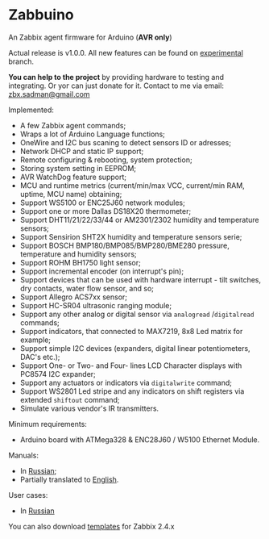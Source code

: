# Zabbuino
An Zabbix agent firmware for Arduino (**AVR only**)

Actual release is v1.0.0. All new features can be found on [experimental](https://github.com/zbx-sadman/Zabbuino/tree/experimental) branch.

**You can help to the project** by providing hardware to testing and integrating. Or yoг can just donate for it. Contact to me via email: [zbx.sadman@gmail.com](mailto://zbx.sadman@gmail.com)

Implemented:
- A few Zabbix agent commands;
- Wraps a lot of Arduino Language functions;
- OneWire and I2C bus scaning to detect sensors ID or adresses;
- Network DHCP and static IP support;
- Remote configuring & rebooting, system protection;
- Storing system setting in EEPROM;
- AVR WatchDog feature support;
- MCU and runtime metrics (current/min/max VCC, current/min RAM, uptime, MCU name) obtaining;
- Support WS5100 or ENC25J60 network modules;
- Support one or more Dallas DS18X20 thermometer;
- Support DHT11/21/22/33/44 or AM2301/2302 humidity and temperature sensors;
- Support Sensirion SHT2X humidity and temperature sensors serie;
- Support BOSCH BMP180/BMP085/BMP280/BME280 pressure, temperature and humidity sensors;
- Support ROHM BH1750 light sensor;
- Support incremental encoder (on interrupt's pin);
- Support devices that can be used with hardware interrupt - tilt switches, dry contacts, water flow sensor, and so;
- Support Allegro ACS7xx sensor;
- Support HC-SR04 ultrasonic ranging module;
- Support any other analog or digital sensor via `analogread` /`digitalread` commands;
- Support indicators, that connected to MAX7219, 8x8 Led matrix for example;
- Support simple I2C devices (expanders, digital linear potentiometers, DAC's etc.);
- Support One- or Two- and Four- lines LCD Character displays with PC8574 I2C expander;
- Support any actuators or indicators via `digitalwrite` command;
- Support WS2801 Led stripe and any indicators on shift registers via extended `shiftout` command;
- Simulate various vendor's IR transmitters.


Minimum requirements: 
- Arduino board with ATMega328 & ENC28J60 / W5100 Ethernet Module.

Manuals:
- In [Russian](https://github.com/zbx-sadman/zabbuino/wiki/Zabbuino-in-Russian);
- Partially translated to [English](https://github.com/zbx-sadman/Zabbuino/wiki/Zabbuino-in-English).

User cases:
- In [Russian](https://github.com/zbx-sadman/Zabbuino/wiki/Zabbuino-User-Cases-in-Russian)

You can also download [templates](https://github.com/zbx-sadman/Zabbuino/tree/master/Zabbix_Templates) for Zabbix 2.4.x
